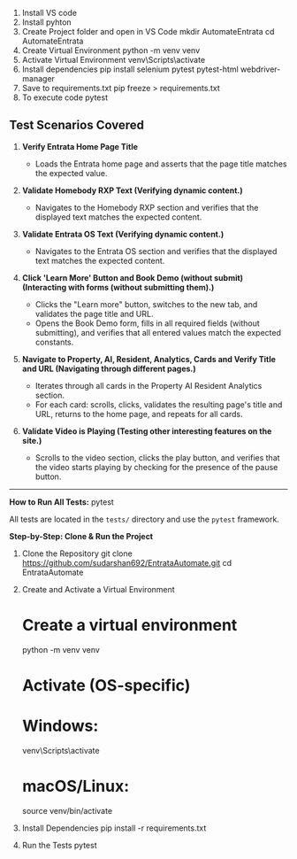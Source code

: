 1. Install VS code
2. Install pyhton
3. Create Project folder and open in VS Code
	mkdir AutomateEntrata
	cd AutomateEntrata
3. Create Virtual Environment
	python -m venv venv
4. Activate Virtual Environment
	venv\Scripts\activate
5. Install dependencies
	pip install selenium pytest pytest-html webdriver-manager
6. Save to requirements.txt
	pip freeze > requirements.txt
7. To execute code 
	pytest

## Test Scenarios Covered

1. **Verify Entrata Home Page Title**
   - Loads the Entrata home page and asserts that the page title matches the expected value.

2. **Validate Homebody RXP Text (Verifying dynamic content.)**
   - Navigates to the Homebody RXP section and verifies that the displayed text matches the expected content.

3. **Validate Entrata OS Text (Verifying dynamic content.)**
   - Navigates to the Entrata OS section and verifies that the displayed text matches the expected content.

4. **Click 'Learn More' Button and Book Demo (without submit) (Interacting with forms (without submitting them).)**
   - Clicks the "Learn more" button, switches to the new tab, and validates the page title and URL.
   - Opens the Book Demo form, fills in all required fields (without submitting), and verifies that all entered values match the expected constants.

5. **Navigate to Property, AI, Resident, Analytics, Cards and Verify Title and URL (Navigating through different pages.)**
   - Iterates through all cards in the Property AI Resident Analytics section.
   - For each card: scrolls, clicks, validates the resulting page's title and URL, returns to the home page, and repeats for all cards.

6. **Validate Video is Playing (Testing other interesting features on the site.)**
   - Scrolls to the video section, clicks the play button, and verifies that the video starts playing by checking for the presence of the pause button.

---

**How to Run All Tests:**
pytest

All tests are located in the `tests/` directory and use the `pytest` framework.


**Step-by-Step: Clone & Run the Project**

1. Clone the Repository
	git clone https://github.com/sudarshan692/EntrataAutomate.git
	cd EntrataAutomate

2. Create and Activate a Virtual Environment
	# Create a virtual environment
	python -m venv venv

	# Activate (OS-specific)
	# Windows:
	venv\Scripts\activate

	# macOS/Linux:
	source venv/bin/activate

3. Install Dependencies
	pip install -r requirements.txt

4. Run the Tests
	pytest


